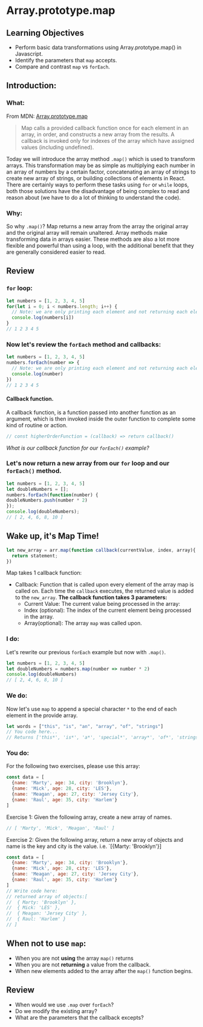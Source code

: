 # Array.prototype.map
## Learning Objectives
- Perform basic data transformations using Array.prototype.map() in Javascript.
- Identify the parameters that `map` accepts.
- Compare and contrast `map` vs `forEach`.
## Introduction:
### What:
From MDN: [Array.prototype.map](https://developer.mozilla.org/en-US/docs/Web/JavaScript/Reference/Global_Objects/Array/map)
> Map calls a provided callback function once for each element in an array, in order, and constructs a new array from the results. A callback is invoked only for indexes of the array which have assigned values (including undefined).

Today we will introduce the array method `.map()` which is used to transform arrays. This transformation may be as simple as multiplying each number in an array of numbers by a certain factor, concatenating an array of strings to create new array of strings, or building collections of elements in React.
There are certainly ways to perform these tasks using `for` or `while` loops,
both those solutions have the disadvantage of being complex to read and reason
about (we have to do a lot of thinking to understand the code).
### Why:
So why `.map()`? Map returns a new array from the array the original array and the original array will remain unaltered.
Array methods make transforming data in arrays easier. These methods are also a lot more flexible and powerful than
using a loop, with the additional benefit that they are generally considered easier to read.
## Review 
### `for` loop:
```js
let numbers = [1, 2, 3, 4, 5]
for(let i = 0; i < numbers.length; i++) {
  // Note: we are only printing each element and not returning each element
  console.log(numbers[i])
}
// 1 2 3 4 5
```
### Now let's review the `forEach` method and callbacks:
```js
let numbers = [1, 2, 3, 4, 5]
numbers.forEach(number => {
  // Note: we are only printing each element and not returning each element
  console.log(number)
})
// 1 2 3 4 5
```
#### Callback function.
A callback function, is a function passed into another function as an argument, which is then invoked inside the outer function to complete some kind of routine or action.
```js
// const higherOrderFunction = (callback) => return callback()
```
*What is our callback function for our `forEach()` example?*
### Let's now return a new array from our `for` loop and our `forEach()` method.
```js
let numbers = [1, 2, 3, 4, 5]
let doubleNumbers = [];
numbers.forEach(function(number) {
doubleNumbers.push(number * 2)
});
console.log(doubleNumbers);
// [ 2, 4, 6, 8, 10 ]
```
## Wake up, it's Map Time!
```js
let new_array = arr.map(function callback(currentValue, index, array){
  return statement;
})
```
Map takes 1 callback function:
- Callback: Function that is called upon every element of the array map is called on. Each time the `callback` executes, the returned value is added to the `new_array`.
    **The callback function takes 3 parameters:**
    - Current Value: The current value being processed in the array:
    - Index (optional): The index of the current element being processed in the array.
    - Array(optional): The array `map` was called upon.
### I do:
Let's rewrite our previous `forEach` example but now with `.map()`.
```js
let numbers = [1, 2, 3, 4, 5]
let doubleNumbers = numbers.map(number => number * 2)
console.log(doubleNumbers)
// [ 2, 4, 6, 8, 10 ]
```
### We do:
Now let's use `map` to append a special character `*` to the end of each element in the provide array.
```js
let words = ["this", "is", "an", "array", "of", "strings"]
// You code here...
// Returns ['this*', 'is*', 'a*', 'special*', 'array*', 'of*', 'strings*']
```
### You do:
For the following two exercises, please use this array:
```js
const data = [
  {name: 'Marty', age: 34, city: 'Brooklyn'},
  {name: 'Mick', age: 28, city: 'LES'},
  {name: 'Meagan', age: 27, city: 'Jersey City'},
  {name: 'Raul', age: 35, city: 'Harlem'}
]
```
Exercise 1:
Given the following array, create a new array of names.
```js
// [ 'Marty', 'Mick', 'Meagan', 'Raul' ]
```
Exercise 2:
 Given the following array, return a new array of objects and name is the key and city is the value. i.e. `[{Marty: 'Brooklyn'}]
```js
const data = [
  {name: 'Marty', age: 34, city: 'Brooklyn'},
  {name: 'Mick', age: 28, city: 'LES'},
  {name: 'Meagan', age: 27, city: 'Jersey City'},
  {name: 'Raul', age: 35, city: 'Harlem'}
]
// Write code here:
// returned array of objects:[
//  { Marty: 'Brooklyn' },
//  { Mick: 'LES' },
//  { Meagan: 'Jersey City' },
//  { Raul: 'Harlem' }
// ]
```
## When not to use `map`:
 - When you are not **using** the array `map()` returns
 - When you are not **returning** a value from the callback.
 - When new elements added to the array after the `map()` function begins.
 
## Review
  - When would we use `.map` over `forEach`?
  - Do we modify the existing array?
  - What are the parameters that the callback excepts?
